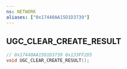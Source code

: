 ```yaml
---
ns: NETWORK
aliases: ["0x17440AA15D1D3739"]
---
```

## UGC_CLEAR_CREATE_RESULT

```c
// 0x17440AA15D1D3739 0x133FF2D5
void UGC_CLEAR_CREATE_RESULT();
```


